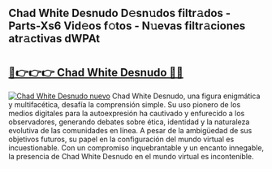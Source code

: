 ## Chad White Desnudo D𝚎sn𝚞dos filtr𝚊dos - Parts-Xs6 Vid𝚎os f𝚘tos - N𝚞evas filtr𝚊ciones atr𝚊ctivas dWPAt

# <h2><a href="http://mbczk9.tromn.icu/?c=Chad+White+Desnudo">🔗👉👉👉 Chad White Desnudo 🔗🔗</a></h2>

[![Chad White Desnudo nuevo](https://i.imgur.com/pEAQMta.gif)](http://mbczk9.tromn.icu/?c=Chad+White+Desnudo)
Chad White Desnudo, una figura enigmática y multifacética, desafía la comprensión simple. Su uso pionero de los medios digitales para la autoexpresión ha cautivado y enfurecido a los observadores, generando debates sobre ética, identidad y la naturaleza evolutiva de las comunidades en línea. A pesar de la ambigüedad de sus objetivos futuros, su papel en la configuración del mundo virtual es incuestionable. Con un compromiso inquebrantable y un encanto innegable, la presencia de Chad White Desnudo en el mundo virtual es incontenible.

